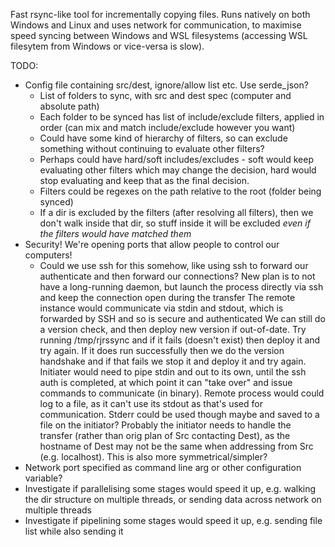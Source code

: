 Fast rsync-like tool for incrementally copying files. Runs natively on both Windows and Linux and uses network for communication, 
to maximise speed syncing between Windows and WSL filesystems (accessing WSL filesytem from Windows or vice-versa is slow).

TODO:

* Config file containing src/dest, ignore/allow list etc. Use serde_json?
    * List of folders to sync, with src and dest spec (computer and absolute path)
    * Each folder to be synced has list of include/exclude filters, applied in order (can mix and match include/exclude however you want)
    * Could have some kind of hierarchy of filters, so can exclude something without continuing to evaluate other filters?
    * Perhaps could have hard/soft includes/excludes - soft would keep evaluating other filters which may change the decision, hard would stop evaluating and keep that as the final decision.
    * Filters could be regexes on the path relative to the root (folder being synced)
    * If a dir is excluded by the filters (after resolving all filters), then we don't walk inside that dir, so stuff inside it will be excluded *even if the filters would have matched them*
* Security! We're opening ports that allow people to control our computers!
    * Could we use ssh for this somehow, like using ssh to forward our authenticate and then forward our connections?
    New plan is to not have a long-running daemon, but launch the process directly via ssh and keep the connection open during the transfer
    The remote instance would communicate via stdin and stdout, which is forwarded by SSH and so is secure and authenticated
    We can still do a version check, and then deploy new version if out-of-date. Try running /tmp/rjrssync and if it fails (doesn't exist)
    then deploy it and try again. If it does run successfully then we do the version handshake and if that fails we stop it and 
    deploy it and try again.
    Initiater would need to pipe stdin and out to its own, until the ssh auth is completed, at which point it can "take over" and issue
    commands to communicate (in binary).
    Remote process would could log to a file, as it can't use its stdout as that's used for communication. Stderr could be used though maybe and
    saved to a file on the initiator?
    Probably the initiator needs to handle the transfer (rather than orig plan of Src contacting Dest), as the hostname of Dest may not be the 
    same when addressing from Src (e.g. localhost). This is also more symmetrical/simpler?
* Network port specified as command line arg or other configuration variable?
* Investigate if parallelising some stages would speed it up, e.g. walking the dir structure on multiple threads, or sending data across network on multiple threads
* Investigate if pipelining some stages would speed it up, e.g. sending file list while also sending it